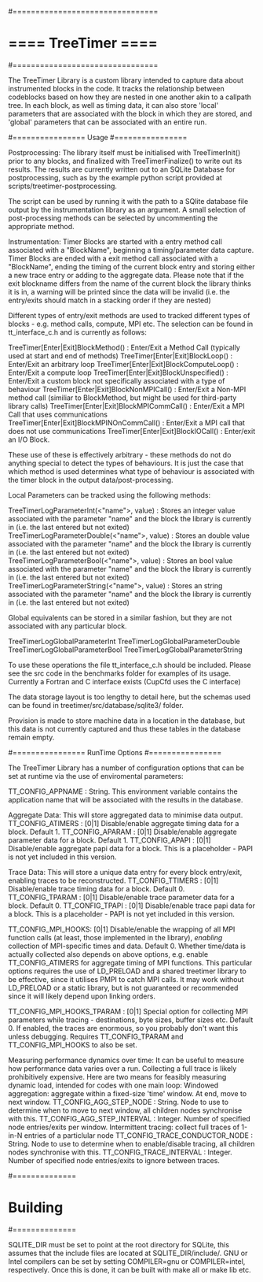 #================================
# ==== TreeTimer ====
#================================

The TreeTimer Library is a custom library intended to capture data about instrumented blocks in the code. It tracks the relationship
between codeblocks based on how they are nested in one another akin to a callpath tree. In each block, as well as timing data, it can also
store 'local' parameters that are associated with the block in which they are stored, and 'global' parameters that can be associated with an entire
run.

#================
Usage
#================

Postprocessing:
The library itself must be initialised with TreeTimerInit() prior to any blocks, and finalized with TreeTimerFinalize() to write out its results.
The results are currently written out to an SQLite Database for postprocessing, such as by the example python script provided at scripts/treetimer-postprocessing.

The script can be used by running it with the path to a SQlite database file output by the instrumentation library as an argument.
A small selection of post-processing methods can be selected by uncommenting the appropriate method.

Instrumentation:
Timer Blocks are started with a entry method call associated with a "BlockName", beginning a timing/parameter data capture.
Timer Blocks are ended with a exit method call associated with a "BlockName", ending the timing of the current block entry and storing either a new trace entry or
adding to the aggregate data. Please note that if the exit blockname differs from the name of the current block the library thinks it is in, a warning will be
printed since the data will be invalid (i.e. the entry/exits should match in a stacking order if they are nested)

Different types of entry/exit methods are used to tracked different types of blocks - e.g. method calls, compute, MPI etc.
The selection can be found in tt_interface_c.h and is currently as follows:

TreeTimer[Enter|Exit]BlockMethod(<Name>) : Enter/Exit a Method Call (typically used at start and end of methods)
TreeTimer[Enter|Exit]BlockLoop(<Name>) : Enter/Exit an arbitrary loop
TreeTimer[Enter|Exit]BlockComputeLoop(<Name>) : Enter/Exit a compute loop
TreeTimer[Enter|Exit]BlockUnspecified(<Name>) : Enter/Exit a custom block not specifically associated with a type of behaviour
TreeTimer[Enter|Exit]BlockNonMPICall(<Name>) : Enter/Exit a Non-MPI method call (similiar to BlockMethod, but might be used for third-party library calls)
TreeTimer[Enter|Exit]BlockMPICommCall(<Name>) : Enter/Exit a MPI Call that uses communications
TreeTimer[Enter|Exit]BlockMPINOnCommCall(<Name>) : Enter/Exit a MPI call that does not use communications
TreeTimer[Enter|Exit]BlockIOCall(<Name>) : Enter/exit an I/O Block.

These use of these is effectively arbitrary - these methods do not do anything special to detect the types of behaviours. It is just the case that which method is used
determines what type of behaviour is associated with the timer block in the output data/post-processing.

Local Parameters can be tracked using the following methods:

TreeTimerLogParameterInt(<"name">, value) : Stores an integer value associated with the parameter "name" and the block the library is currently in (i.e. the last entered but not exited)
TreeTimerLogParameterDouble(<"name">, value) : Stores an double value associated with the parameter "name" and the block the library is currently in (i.e. the last entered but not exited)
TreeTimerLogParameterBool(<"name">, value) : Stores an bool value associated with the parameter "name" and the block the library is currently in (i.e. the last entered but not exited)
TreeTimerLogParameterString(<"name">, value) : Stores an string associated with the parameter "name" and the block the library is currently in (i.e. the last entered but not exited)

Global equivalents can be stored in a similar fashion, but they are not associated with any particular block.

TreeTimerLogGlobalParameterInt
TreeTimerLogGlobalParameterDouble
TreeTimerLogGlobalParameterBool
TreeTimerLogGlobalParameterString

To use these operations the file tt_interface_c.h should be included.
Please see the src code in the benchmarks folder for examples of its usage.
Currently a Fortran and C interface exists (CupCfd uses the C interface)

The data storage layout is too lengthy to detail here, but the schemas used can be found in treetimer/src/database/sqlite3/ folder.

Provision is made to store machine data in a location in the database, but this data is not currently captured and thus these tables in the database remain empty.

#================
RunTime Options
#================

The TreeTimer Library has a number of configuration options that can be set at runtime via the use of enviromental parameters:

TT_CONFIG_APPNAME : String. This environment variable contains the application name that will be associated with the results in the database.

Aggregate Data: This will store aggregated data to minimise data output.
TT_CONFIG_ATIMERS : [0|1] Disable/enable aggregate timing data for a block. Default 1. 
TT_CONFIG_APARAM : [0|1] Disable/enable aggregate parameter data for a block. Default 1.
TT_CONFIG_APAPI : [0|1] Disable/enable aggregate papi data for a block. This is a placeholder - PAPI is not yet included in this version.

Trace Data: This will store a unique data entry for every block entry/exit, enabling traces to be reconstructed.
TT_CONFIG_TTIMERS : [0|1] Disable/enable trace timing data for a block. Default 0.
TT_CONFIG_TPARAM : [0|1] Disable/enable trace parameter data for a block. Default 0.
TT_CONFIG_TPAPI : [0|1] Disable/enable trace papi data for a block. This is a placeholder - PAPI is not yet included in this version.

TT_CONFIG_MPI_HOOKS: [0|1] Disable/enable the wrapping of all MPI function calls (at least, those implemented in the library), *enabling* collection of MPI-specific times and data. Default 0.
Whether time/data is actually collected also depends on above options, e.g. enable TT_CONFIG_ATIMERS for aggregate timing of MPI functions.
This particular options requires the use of LD_PRELOAD and a shared treetimer library to be effective, since it utilises PMPI to catch MPI calls. It may work without LD_PRELOAD or a static library, but is not guaranteed or recommended since it will likely depend upon linking orders.

TT_CONFIG_MPI_HOOKS_TPARAM : [0|1] Special option for collecting MPI parameters while tracing - destinations, byte sizes, buffer sizes etc. Default 0.
If enabled, the traces are enormous, so you probably don't want this unless debugging. Requires TT_CONFIG_TPARAM and TT_CONFIG_MPI_HOOKS to also be set.

Measuring performance dynamics over time: It can be useful to measure how performance data varies over a run. Collecting a full trace is likely prohibitively expensive. Here are two means for feasibly measuring dynamic load, intended for codes with one main loop:
Windowed aggregation: aggregate within a fixed-size 'time' window. At end, move to next window.
TT_CONFIG_AGG_STEP_NODE : String. Node to use to determine when to move to next window, all children nodes synchronise with this.
TT_CONFIG_AGG_STEP_INTERVAL : Integer. Number of specified node entries/exits per window.
Intermittent tracing: collect full traces of 1-in-N entries of a particlular node
TT_CONFIG_TRACE_CONDUCTOR_NODE : String. Node to use to determine when to enable/disable tracing, all children nodes synchronise with this.
TT_CONFIG_TRACE_INTERVAL : Integer. Number of specified node entries/exits to ignore between traces.

#==============
#  Building
#==============

SQLITE_DIR must be set to point at the root directory for SQLite, this assumes that the include files are located at SQLITE_DIR/include/.
GNU or Intel compilers can be set by setting COMPILER=gnu or COMPILER=intel, respectively.
Once this is done, it can be built with make all or make lib etc.
